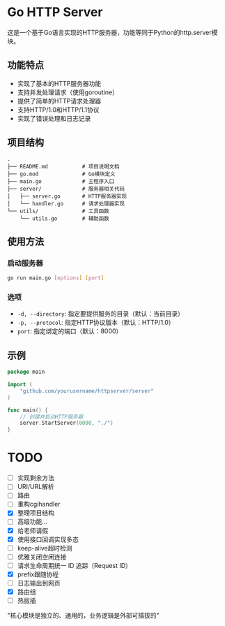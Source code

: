 # Go HTTP Server

这是一个基于Go语言实现的HTTP服务器，功能等同于Python的http.server模块。

## 功能特点

- 实现了基本的HTTP服务器功能
- 支持并发处理请求（使用goroutine）
- 提供了简单的HTTP请求处理器
- 支持HTTP/1.0和HTTP/1.1协议
- 实现了错误处理和日志记录

## 项目结构

```
.
├── README.md           # 项目说明文档
├── go.mod              # Go模块定义
├── main.go             # 主程序入口
├── server/             # 服务器相关代码
│   ├── server.go       # HTTP服务器实现
│   └── handler.go      # 请求处理器实现
└── utils/              # 工具函数
    └── utils.go        # 辅助函数
```

## 使用方法

### 启动服务器

```bash
go run main.go [options] [port]
```

### 选项

- `-d, --directory`: 指定要提供服务的目录（默认：当前目录）
- `-p, --protocol`: 指定HTTP协议版本（默认：HTTP/1.0）
- `port`: 指定绑定的端口（默认：8000）

## 示例

```go
package main

import (
    "github.com/yourusername/httpserver/server"
)

func main() {
    // 创建并启动HTTP服务器
    server.StartServer(8000, "./")
}
```
# TODO

- [ ] 实现剩余方法
- [ ] URI/URL解析
- [ ] 路由
- [ ] 重构cgihandler
- [x] 整理项目结构
- [ ] 高级功能...
- [x] 给老师请假
- [x] 使用接口回调实现多态
- [ ] keep-alive超时检测
- [ ] 优雅关闭空闲连接
- [ ] 请求生命周期统一 ID 追踪（Request ID）
- [x] prefix跟随协程 
- [ ] 日志输出到网页
- [x] 路由组
- [ ] 热拔插
 
"核心模块是独立的、通用的，业务逻辑是外部可插拔的"